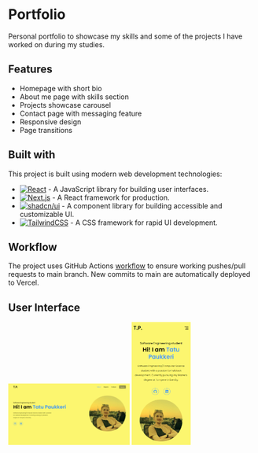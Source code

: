 # Portfolio

<!--about project-->

Personal portfolio to showcase my skills and some of the projects I have worked on during my studies.

<!-- pictures? -->

## Features

- Homepage with short bio
- About me page with skills section
- Projects showcase carousel
- Contact page with messaging feature
- Responsive design
- Page transitions

## Built with

This project is built using modern web development technologies:

- [![React][React]][React-url] - A JavaScript library for building user interfaces.
- [![Next.js][Next]][Next-url] - A React framework for production.
- [![shadcn/ui][shadcn]][shadcn-url] - A component library for building accessible and customizable UI.
- [![TailwindCSS][Tailwind]][Tailwind-url] - A CSS framework for rapid UI development.

## Workflow

The project uses GitHub Actions [workflow](https://github.com/taturaattori/portfolio-page/blob/main/.github/workflows/main.yml) to ensure working pushes/pull requests to main branch. New commits to main are automatically deployed to Vercel.

## User Interface

 <p float="left">
   <img src="./public/assets/ui.png" width="49%" height="49%" />
   <img src="./public/assets/ui_mobile.png" height="250" />
 </p>

<!-- MARKDOWN LINKS & IMAGES -->

[React]: https://img.shields.io/badge/React-%2320232a.svg?logo=react&logoColor=%2361DAFB
[React-url]: https://react.dev/
[Next]: https://img.shields.io/badge/Next.js-black?logo=next.js&logoColor=white
[Next-url]: https://nextjs.org/
[shadcn]: https://img.shields.io/badge/shadcn%2Fui-000?logo=shadcnui&logoColor=fff
[shadcn-url]: https://ui.shadcn.com/
[Tailwind]: https://img.shields.io/badge/Tailwind%20CSS-%2338B2AC.svg?logo=tailwind-css&logoColor=white
[Tailwind-url]: https://tailwindcss.com/
